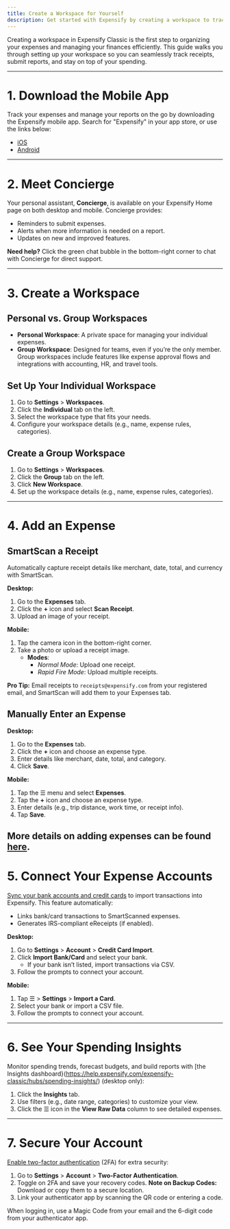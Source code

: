 ```yaml
---
title: Create a Workspace for Yourself
description: Get started with Expensify by creating a workspace to track your expenses as a freelancer or individual user.
---
```

<div id="expensify-classic" markdown="1">

Creating a workspace in Expensify Classic is the first step to organizing your expenses and managing your finances efficiently. This guide walks you through setting up your workspace so you can seamlessly track receipts, submit reports, and stay on top of your spending.

---
# 1. Download the Mobile App
Track your expenses and manage your reports on the go by downloading the Expensify mobile app. Search for "Expensify" in your app store, or use the links below:  
- [iOS](https://apps.apple.com/us/app/expensify-expense-tracker/id471713959)  
- [Android](https://play.google.com/store/apps/details?id=org.me.mobiexpensifyg&hl=en_US&gl=US)

---
# 2. Meet Concierge
Your personal assistant, **Concierge**, is available on your Expensify Home page on both desktop and mobile. Concierge provides:
- Reminders to submit expenses.
- Alerts when more information is needed on a report.
- Updates on new and improved features.  

**Need help?** Click the green chat bubble in the bottom-right corner to chat with Concierge for direct support.

---
# 3. Create a Workspace

## Personal vs. Group Workspaces
- **Personal Workspace**: A private space for managing your individual expenses.  
- **Group Workspace**: Designed for teams, even if you’re the only member. Group workspaces include features like expense approval flows and integrations with accounting, HR, and travel tools.

## Set Up Your Individual Workspace
1. Go to **Settings** > **Workspaces**.
2. Click the **Individual** tab on the left.
3. Select the workspace type that fits your needs.
4. Configure your workspace details (e.g., name, expense rules, categories).

## Create a Group Workspace
1. Go to **Settings** > **Workspaces**.
2. Click the **Group** tab on the left.
3. Click **New Workspace**.
4. Set up the workspace details (e.g., name, expense rules, categories).

---
# 4. Add an Expense

## SmartScan a Receipt
Automatically capture receipt details like merchant, date, total, and currency with SmartScan.  

**Desktop:**
1. Go to the **Expenses** tab.
2. Click the **+** icon and select **Scan Receipt**.
3. Upload an image of your receipt.

**Mobile:**
1. Tap the camera icon in the bottom-right corner.
2. Take a photo or upload a receipt image.  
   - **Modes**:  
     - *Normal Mode*: Upload one receipt.  
     - *Rapid Fire Mode*: Upload multiple receipts.  

**Pro Tip:** Email receipts to `receipts@expensify.com` from your registered email, and SmartScan will add them to your Expenses tab.

## Manually Enter an Expense

**Desktop:**
1. Go to the **Expenses** tab.
2. Click the **+** icon and choose an expense type.
3. Enter details like merchant, date, total, and category.
4. Click **Save**.

**Mobile:**
1. Tap the ☰ menu and select **Expenses**.
2. Tap the **+** icon and choose an expense type.
3. Enter details (e.g., trip distance, work time, or receipt info).
4. Tap **Save**.

More details on adding expenses can be found [here](https://help.expensify.com/articles/expensify-classic/expenses/Add-an-expense). 
---
# 5. Connect Your Expense Accounts
[Sync your bank accounts and credit cards](https://help.expensify.com/expensify-classic/hubs/connect-credit-cards/) to import transactions into Expensify. This feature automatically:
- Links bank/card transactions to SmartScanned expenses.
- Generates IRS-compliant eReceipts (if enabled).

**Desktop:**
1. Go to **Settings** > **Account** > **Credit Card Import**.
2. Click **Import Bank/Card** and select your bank.  
   - If your bank isn’t listed, import transactions via CSV.
3. Follow the prompts to connect your account.

**Mobile:**
1. Tap ☰ > **Settings** > **Import a Card**.
2. Select your bank or import a CSV file.
3. Follow the prompts to connect your account.

---
# 6. See Your Spending Insights
Monitor spending trends, forecast budgets, and build reports with [the Insights dashboard}(https://help.expensify.com/expensify-classic/hubs/spending-insights/) (desktop only):
1. Click the **Insights** tab.
2. Use filters (e.g., date range, categories) to customize your view.
3. Click the ☰ icon in the **View Raw Data** column to see detailed expenses.

---
# 7. Secure Your Account
[Enable two-factor authentication](https://help.expensify.com/articles/expensify-classic/settings/Enable-two-factor-authentication) (2FA) for extra security:
1. Go to **Settings** > **Account** > **Two-Factor Authentication**.
2. Toggle on 2FA and save your recovery codes. **Note on Backup Codes:** Download or copy them to a secure location.
3. Link your authenticator app by scanning the QR code or entering a code.

When logging in, use a Magic Code from your email and the 6-digit code from your authenticator app.
